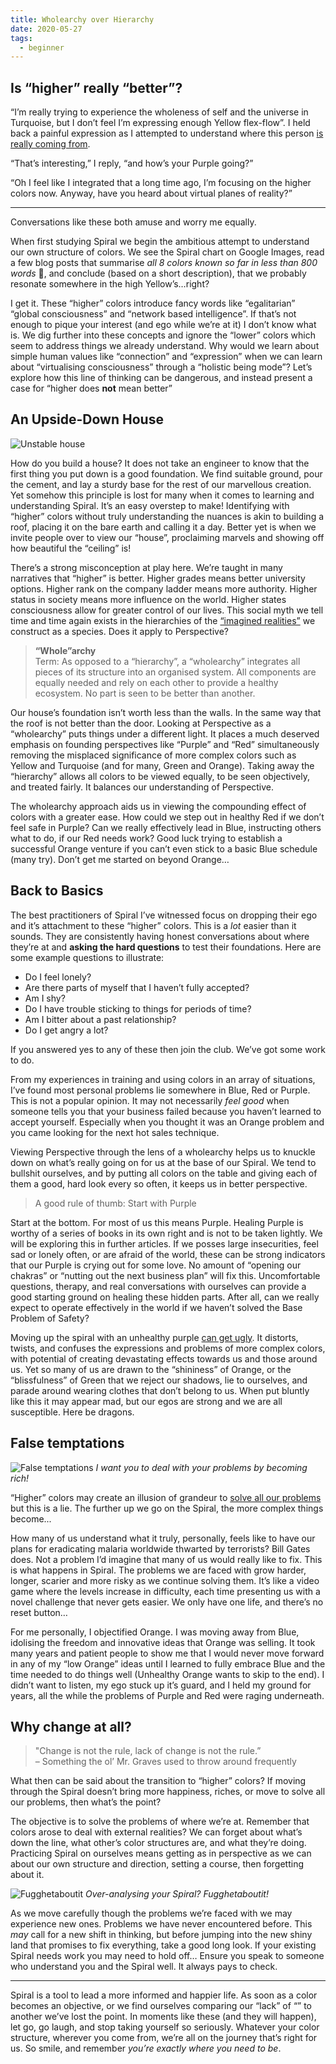 ```yaml
---
title: Wholearchy over Hierarchy
date: 2020-05-27
tags:
  - beginner
---
```


## Is “higher” really “better”?
“I’m really trying to experience the wholeness of self and the universe in Turquoise, but I don’t feel I’m expressing enough Yellow flex-flow”. I held back a painful expression as I attempted to understand where this person [is really coming from](https://spirals.blog/articles/behaviour-vs-intention/).

“That’s interesting,” I reply, “and how’s your Purple going?”

“Oh I feel like I integrated that a long time ago, I’m focusing on the higher colors now. Anyway, have you heard about virtual planes of reality?”

---

Conversations like these both amuse and worry me equally.

When first studying Spiral we begin the ambitious attempt to understand our own structure of colors. We see the Spiral chart on Google Images, read a few blog posts that summarise *all 8 colors known so far in less than 800 words* 🤯, and conclude (based on a short description), that we probably resonate somewhere in the high Yellow’s…right?

I get it. These “higher” colors introduce fancy words like “egalitarian” “global consciousness” and “network based intelligence”. If that’s not enough to pique your interest (and ego while we’re at it) I don’t know what is. We dig further into these concepts and ignore the “lower” colors which seem to address things we already understand. Why would we learn about simple human values like “connection” and “expression” when we can learn about “virtualising consciousness” through a “holistic being mode”? Let’s explore how this line of thinking can be dangerous, and instead present a case for “higher does **not** mean better”


## An Upside-Down House

![Unstable house](unstable.jpg)

How do you build a house? It does not take an engineer to know that the first thing you put down is a good foundation. We find suitable ground, pour the cement, and lay a sturdy base for the rest of our marvellous creation. Yet somehow this principle is lost for many when it comes to learning and understanding Spiral. It’s an easy overstep to make! Identifying with “higher” colors without truly understanding the nuances is akin to building a roof, placing it on the bare earth and calling it a day. Better yet is when we invite people over to view our “house”, proclaiming marvels and showing off how beautiful the “ceiling” is!

There’s a strong misconception at play here. We’re taught in many narratives that “higher” is better. Higher grades means better university options. Higher rank on the company ladder means more authority. Higher status in society means more influence on the world. Higher states consciousness allow for greater control of our lives. This social myth we tell time and time again exists in the hierarchies of the [“imagined realities”](https://www.youtube.com/watch?v=zen-m0rMp4I) we construct as a species. Does it apply to Perspective?

> **“Whole”archy**\
> Term: As opposed to a “hierarchy”, a “wholearchy” integrates all pieces of its structure into an organised system. All components are equally needed and rely on each other to provide a healthy ecosystem. No part is seen to be better than another.

Our house’s foundation isn’t worth less than the walls. In the same way that the roof is not better than the door. Looking at Perspective as a “wholearchy” puts things under a different light. It places a much deserved emphasis on founding perspectives like “Purple” and “Red” simultaneously removing the misplaced significance of more complex colors such as Yellow and Turquoise (and for many, Green and Orange). Taking away the “hierarchy” allows all colors to be viewed equally, to be seen objectively, and treated fairly. It balances our understanding of Perspective.

The wholearchy approach aids us in viewing the compounding effect of colors with a greater ease. How could we step out in healthy Red if we don’t feel safe in Purple? Can we really effectively lead in Blue, instructing others what to do, if our Red needs work? Good luck trying to establish a successful Orange venture if you can’t even stick to a basic Blue schedule (many try). Don’t get me started on beyond Orange…


## Back to Basics
The best practitioners of Spiral I’ve witnessed focus on dropping their ego and it’s attachment to these “higher” colors.  This is a *lot* easier than it sounds. They are consistently  having honest conversations about where they’re at and **asking the hard questions** to test their foundations. Here are some example questions to illustrate:

- Do I feel lonely?
- Are there parts of myself that I haven’t fully accepted?
- Am I shy?
- Do I have trouble sticking to things for periods of time?
- Am I bitter about a past relationship?
- Do I get angry a lot?

If you answered yes to any of these then join the club. We’ve got some work to do.

From my experiences in training and using colors in an array of situations, I’ve found most personal problems lie somewhere in Blue, Red or Purple. This is not a popular opinion. It may not necessarily *feel good* when someone tells you that your business failed because you haven’t learned to accept yourself. Especially when you thought it was an Orange problem and you came looking for the next hot sales technique.

Viewing Perspective through the lens of a wholearchy helps us to knuckle down on what’s really going on for us at the base of our Spiral. We tend to bullshit ourselves, and by putting all colors on the table and giving each of them a good, hard look every so often, it keeps us in better perspective.

> A good rule of thumb: Start with Purple

Start at the bottom. For most of us this means Purple. Healing Purple is worthy of a series of books in its own right and is not to be taken lightly. We will be exploring this in further articles. If we posses large insecurities, feel sad or lonely often, or are afraid of the world, these can be strong indicators that our Purple is crying out for some love. No amount of “opening our chakras” or “nutting out the next business plan” will fix this. Uncomfortable questions, therapy, and real conversations with ourselves can provide a good starting ground on healing these hidden parts. After all, can we really expect to operate effectively in the world if we haven’t solved the Base Problem of Safety?

Moving up the spiral with an unhealthy purple [can get ugly](https://www.youtube.com/watch?v=N5NQdmHzBTY). It distorts, twists, and confuses the expressions and problems of more complex colors, with potential of creating devastating effects towards us and those around us. Yet so many of us are drawn to the “shininess” of Orange, or the “blissfulness” of Green that we reject our shadows, lie to ourselves, and parade around wearing clothes that don’t belong to us. When put bluntly like this it may appear mad, but our egos are strong and we are all susceptible. Here be dragons.


## False temptations

![False temptations](false-temptations.png)
*I want you to deal with your problems by becoming rich!*

“Higher” colors may create an illusion of grandeur to [solve all our problems](https://www.youtube.com/watch?v=JE3KPnW5dWU) but this is a lie. The further up we go on the Spiral, the more complex things become...

How many of us understand what it truly, personally, feels like to have our plans for eradicating malaria worldwide thwarted by terrorists? Bill Gates does. Not a problem I’d imagine that many of us would really like to fix. This is what happens in Spiral. The problems we are faced with grow harder, longer, scarier and more risky as we continue solving them. It’s like a video game where the levels increase in difficulty, each time presenting us with a novel challenge that never gets easier. We only have one life, and there’s no reset button…

For me personally, I objectified Orange. I was moving away from Blue, idolising the freedom and innovative ideas that Orange was selling. It took many years and patient people to show me that I would never move forward in any of my “low Orange” ideas until I learned to fully embrace Blue and the time needed to do things well (Unhealthy Orange wants to skip to the end). I didn’t want to listen, my ego stuck up it’s guard, and I held my ground for years, all the while the problems of Purple and Red were raging underneath.

## Why change at all?
> "Change is not the rule, lack of change is not the rule.”\
> – Something the ol’ Mr. Graves used to throw around frequently

What then can be said about the transition to “higher” colors? If moving through the Spiral doesn’t bring more happiness, riches, or move to solve all our problems, then what’s the point?

The objective is to solve the problems of where we’re at. Remember that colors arose to deal with external realities? We can forget about what’s down the line, what other’s color structures are, and what they’re doing. Practicing Spiral on ourselves means getting as in perspective as we can about our own structure and direction, setting a course, then forgetting about it.

![Fugghetaboutit](forget.gif)
*Over-analysing your Spiral? Fugghetaboutit!*

As we move carefully though the problems we’re faced with we may experience new ones. Problems we have never encountered before. This *may* call for a new shift in thinking, but before jumping into the new shiny land that promises to fix everything, take a good long look. If your existing Spiral needs work you may need to hold off… Ensure you speak to someone who understand you and the Spiral well. It always pays to check.

---

Spiral is a tool to lead a more informed and happier life. As soon as a color becomes an objective, or we find ourselves comparing our “lack” of “<insert idolised color here>” to another we’ve lost the point. In moments like these (and they will happen), let go, go laugh, and stop taking yourself so seriously. Whatever your color structure, wherever you come from, we’re all on the journey that’s right for us. So smile, and remember *you’re exactly where you need to be*.
